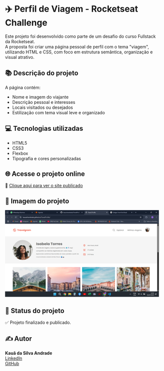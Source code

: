 # ✈️ Perfil de Viagem - Rocketseat Challenge

Este projeto foi desenvolvido como parte de um desafio do curso Fullstack da Rocketseat.  
A proposta foi criar uma página pessoal de perfil com o tema "viagem", utilizando HTML e CSS, com foco em estrutura semântica, organização e visual atrativo.

## 📚 Descrição do projeto

A página contém:

- Nome e imagem do viajante
- Descrição pessoal e interesses
- Locais visitados ou desejados
- Estilização com tema visual leve e organizado

## 💻 Tecnologias utilizadas

- HTML5  
- CSS3  
- Flexbox  
- Tipografia e cores personalizadas

## 🌐 Acesse o projeto online

🔗 [Clique aqui para ver o site publicado](https://kauasilvandrade.github.io/TravelProfile)

## 📸 Imagem do projeto

<img src="assets/images/fotoSite.png">

## 📌 Status do projeto

✅ Projeto finalizado e publicado.

## ✍️ Autor

**Kauã da Silva Andrade**  
[LinkedIn](https://www.linkedin.com/in/kauã-andrade-6440a9225)  
[GitHub](https://github.com/kauasilvandrade)
